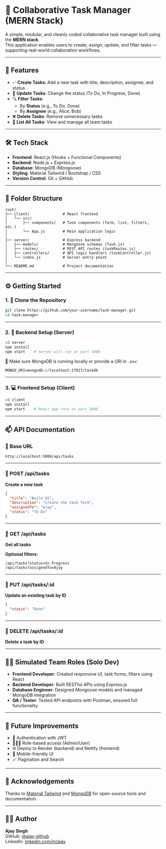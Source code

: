 # 🧠 Collaborative Task Manager (MERN Stack)

A simple, modular, and cleanly coded collaborative task manager built using the **MERN stack**.  
This application enables users to create, assign, update, and filter tasks — supporting real-world collaboration workflows.

---

## 🎯 Features

- ✅ **Create Tasks**: Add a new task with title, description, assignee, and status
- 🔁 **Update Tasks**: Change the status (To Do, In Progress, Done)
- 🔍 **Filter Tasks**:
  - By **Status** (e.g., To Do, Done)
  - By **Assignee** (e.g., Alice, Bob)
- ❌ **Delete Tasks**: Remove unnecessary tasks
- 📄 **List All Tasks**: View and manage all team tasks

---

## 🛠 Tech Stack

- **Frontend**: React.js (Hooks + Functional Components)
- **Backend**: Node.js + Express.js
- **Database**: MongoDB (Mongoose)
- **Styling**: Material Tailwind / Bootstrap / CSS
- **Version Control**: Git + GitHub

---

## 📁 Folder Structure

```
root/
├── client/               # React frontend
│   └── src/
│       ├── components/   # Task components (form, list, filters, etc.)
│       └── App.js        # Main application logic
│
├── server/               # Express backend
│   ├── models/           # Mongoose schemas (Task.js)
│   ├── routes/           # REST API routes (taskRoutes.js)
│   ├── controllers/      # API logic handlers (taskController.js)
│   └── index.js          # Server entry point
│
└── README.md             # Project documentation
```

---

## ⚙️ Getting Started

### 1. 🔧 Clone the Repository

```bash
git clone https://github.com/your-username/task-manager.git
cd task-manager
```

---

### 2. 🚀 Backend Setup (Server)

```bash
cd server
npm install
npm start    # Server will run on port 5000
```

📌 Make sure MongoDB is running locally or provide a URI in `.env`:

```env
MONGO_URI=mongodb://localhost:27017/taskdb
```

---

### 3. 💻 Frontend Setup (Client)

```bash
cd client
npm install
npm start    # React app runs on port 3000
```

---

## 📫 API Documentation

### 🔹 Base URL

```
http://localhost:5000/api/tasks
```

---

### 🔹 POST /api/tasks

**Create a new task**

```json
{
  "title": "Build UI",
  "description": "Create the task form",
  "assignedTo": "Ajay",
  "status": "To Do"
}
```

---

### 🔹 GET /api/tasks

**Get all tasks**

**Optional filters:**

```
/api/tasks?status=In Progress
/api/tasks?assignedTo=Ajay
```

---

### 🔹 PUT /api/tasks/:id

**Update an existing task by ID**

```json
{
  "status": "Done"
}
```

---

### 🔹 DELETE /api/tasks/:id

**Delete a task by ID**

---

## 👨‍💻 Simulated Team Roles (Solo Dev)

- **Frontend Developer**: Created responsive UI, task forms, filters using React
- **Backend Developer**: Built RESTful APIs using Express.js
- **Database Engineer**: Designed Mongoose models and managed MongoDB integration
- **QA / Tester**: Tested API endpoints with Postman, ensured full functionality

---

## 🧪 Future Improvements

- 🔐 Authentication with JWT
- 🧑‍🤝‍🧑 Role-based access (Admin/User)
- 🌐 Deploy to Render (backend) and Netlify (frontend)
- 📱 Mobile-friendly UI
- 📈 Pagination and Search

---

## 🙌 Acknowledgements

Thanks to [Material Tailwind](https://www.material-tailwind.com/) and [MongoDB](https://www.mongodb.com/) for open-source tools and documentation.

---

## 👨‍💻 Author

**Ajay Singh**  
GitHub: [@ajay-github](https://github.com/ajay-github)  
LinkedIn: [linkedin.com/in/ajay](#)
